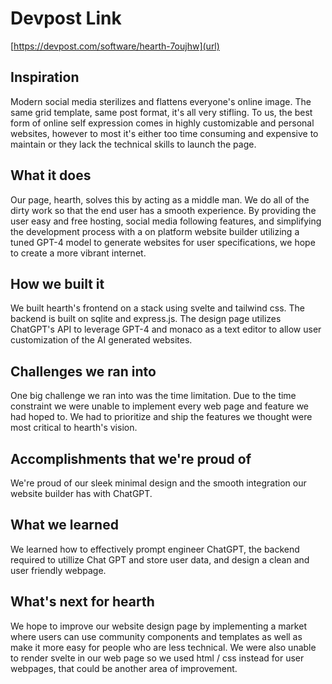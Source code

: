 # Devpost Link
[https://devpost.com/software/hearth-7oujhw](url)

## Inspiration
Modern social media sterilizes and flattens everyone's online image. The same grid template, same post format, it's all very stifling. To us, the best form of online self expression comes in highly customizable and personal websites, however to most it's either too time consuming and expensive to maintain or they lack the technical skills to launch the page.

## What it does
Our page, hearth, solves this by acting as a middle man. We do all of the dirty work so that the end user has a smooth experience. By providing the user easy and free hosting, social media following features, and simplifying the development process with a on platform website builder utilizing a tuned GPT-4 model to generate websites for user specifications, we hope to create a more vibrant internet.

## How we built it
We built hearth's frontend on a stack using svelte and tailwind css. The backend is built on sqlite and express.js. The design page utilizes ChatGPT's API to leverage GPT-4 and monaco as a text editor to allow user customization of the AI generated websites. 

## Challenges we ran into
One big challenge we ran into was the time limitation. Due to the time constraint we were unable to implement every web page and feature we had hoped to. We had to prioritize and ship the features we thought were most critical to hearth's vision.

## Accomplishments that we're proud of
We're proud of our sleek minimal design and the smooth integration our website builder has with ChatGPT.

## What we learned
We learned how to effectively prompt engineer ChatGPT, the backend required to utillize Chat GPT and store user data, and design a clean and user friendly webpage.

## What's next for hearth
We hope to improve our website design page by implementing a market where users can use community components and templates as well as make it more easy for people who are less technical. We were also unable to render svelte in our web page so we used html / css instead for user webpages, that could be another area of improvement.
